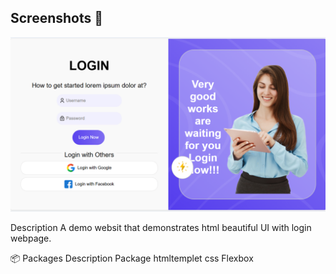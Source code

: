 
## Screenshots 📸

<p align="center">
  
  <img src="img/login.png" alt="Screenshot 2" />




Description
A demo websit that demonstrates html beautiful UI with login webpage.

📦 Packages
Description	Package
htmltemplet	
css
Flexbox 
